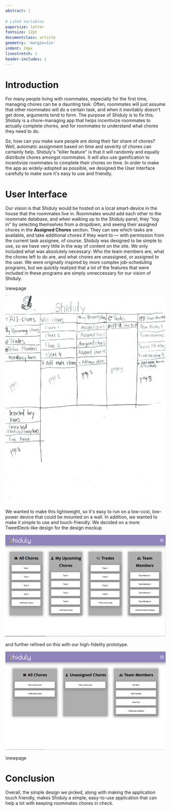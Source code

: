 ```yaml
---
abstract: |

# LaTeX Variables
papersize: letter
fontsize: 12pt
documentclass: article
geometry: 'margin=1in'
indent: 24px
linestretch: 1
header-includes: |
---
```


# Introduction

For many people living with roommates, especially for the first time, managing chores can be a daunting task. Often, roommates will just assume that other roommates will do a certain task, and when it inevitably doesn't get done, arguments tend to form. The purpose of Shiduly is to fix this. Shiduly is a chore-managing app that helps incentivize roommates to actually complete chores, and for roommates to understand what chores they need to do.

So, how can you make sure people are doing their fair share of chores? Well, automatic assignment based on time and severity of chores can certainly help. Shiduly's "killer feature" is that it will randomly and equally distribute chores amongst roommates. It will also use gamification to incentivize roommates to complete their chores on time. In order to make the app as widely-adopted as possible, we designed the User Interface carefully to make sure it's easy to use and friendly.

# User Interface

Our vision is that Shiduly would be hosted on a local smart-device in the house that the roommates live in. Roommates would add each other to the roommate database, and when walking up to the Shiduly panel, they "log in" by selecting themselves from a dropdown, and seeing their assigned chores in the **Assigned Chores** section. They can see which tasks are available, and take additional chores if they want to &mdash; with permission from the current task assignee, of course. Shiduly was designed to be simple to use, so we have very little in the way of content on the site. We only included what was absolutely necessary: Who the team members are, what the chores left to do are, and what chores are unassigned, or assigned to the user. We were originally inspired by more complex job-scheduling programs, but we quickly realized that a lot of the features that were included in these programs are simply unneccessary for our vision of Shiduly. 

\newpage

![our low-fidelity mockup](images/lowFi.png)

We wanted to make this lightweight, so it's easy to run on a low-cost, low-power device that could be mounted on a wall. In addition, we wanted to make it simple to use and touch-friendly. We decided on a more TweetDeck-like design for the design mockup

![our medium-fidelity mockup](images/medFi.png)

and further refined on this with our high-fidelity prototype.

![our high-fidelity mockup](images/hiFi.png)

\newpage

# Conclusion

Overall, the simple design we picked, along with making the application touch friendly, makes Shiduly a simple, easy-to-use application that can help a lot with keeping roommates chores in check.